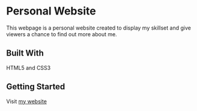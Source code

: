 # Personal Website

This webpage is a personal website created to display my skillset and give viewers a chance to find out more about me.

## Built With

HTML5 and CSS3

## Getting Started

Visit [my website](https://tim-heck.github.io/personal-website/)